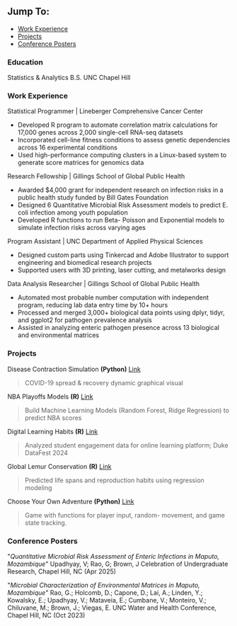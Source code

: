 ## Jump To:  
- [Work Experience](#work-experience)  
- [Projects](#projects)
- [Conference Posters](#conference-posters)

### Education
Statistics & Analytics B.S. 
UNC Chapel Hill

### Work Experience
Statistical Programmer | Lineberger Comprehensive Cancer Center
- Developed R program to automate correlation matrix calculations for 17,000 genes across 2,000 single-cell RNA-seq datasets
- Incorporated cell-line fitness conditions to assess genetic dependencies across 16 experimental conditions
- Used high-performance computing clusters in a Linux-based system to generate score matrices for genomics data

Research Fellowship | Gillings School of Global Public Health 
- Awarded $4,000 grant for independent research on infection risks in a public health study funded by Bill Gates Foundation
- Designed 6 Quantitative Microbial Risk Assessment models to predict E. coli infection among youth population
- Developed R functions to run Beta- Poisson and Exponential models to simulate infection risks across varying ages

Program Assistant | UNC Department of Applied Physical Sciences 	
- Designed custom parts using Tinkercad and Adobe Illustrator to support engineering and biomedical research projects
- Supported users with 3D printing, laser cutting, and metalworks design

Data Analysis Researcher | Gillings School of Global Public Health
- Automated most probable number computation with independent program, reducing lab data entry time by 10+ hours
- Processed and merged 3,000+ biological data points using dplyr, tidyr, and ggplot2 for pathogen prevalence analysis
- Assisted in analyzing enteric pathogen presence across 13 biological and environmental matrices

### Projects
Disease Contraction Simulation **(Python)** [Link](https://github.com/VeroUpad/COMP110_Python/tree/main/ex09)
> COVID-19 spread & recovery dynamic graphical visual 

NBA Playoffs Models **(R)** [Link](https://github.com/VeroUpad/NBA-Playoffs-Predictive-Modeling)
> Build Machine Learning Models (Random Forest, Ridge Regression) to predict NBA scores

Digital Learning Habits **(R)** [Link](https://github.com/VeroUpad/Duke-Datafest-Digital-Learning)
> Analyzed student engagement data for online learning platform; Duke DataFest 2024

Global Lemur Conservation **(R)** [Link](https://github.com/VeroUpad/DLC-Lemur-Population-Project/tree/main)
> Predicted life spans and reproduction habits using regression modeling   

Choose Your Own Adventure **(Python)** [Link](https://github.com/VeroUpad/2022-Python-Projects/blob/main/cyoa.py)
> Game with functions for player input, random- movement, and game state tracking.

### Conference Posters
"_Quantitative Microbial Risk Assessment of Enteric Infections in Maputo, Mozambique_" Upadhyay, V; Rao, G; Brown, J
Celebration of Undergraduate Research, Chapel Hill, NC (Apr 2025)

"_Microbial Characterization of Environmental Matrices in Maputo, Mozambique_" Rao, G.; Holcomb, D.; Capone, D.; Lai, A.; Linden, Y.; Kowalsky, E.; Upadhyay, V.; Mataveia, E.; Cumbane, V.; Monteiro, V.; Chiluvane, M.; Brown, J.; Viegas, E.
UNC Water and Health Conference, Chapel Hill, NC (Oct 2023)
